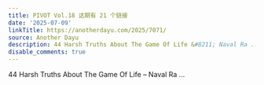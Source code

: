 ```yaml
---
title: PIVOT Vol.18 这期有 21 个链接
date: '2025-07-09'
linkTitle: https://anotherdayu.com/2025/7071/
source: Another Dayu
description: 44 Harsh Truths About The Game Of Life &#8211; Naval Ra ...
disable_comments: true
---
```

44 Harsh Truths About The Game Of Life &#8211; Naval Ra ...